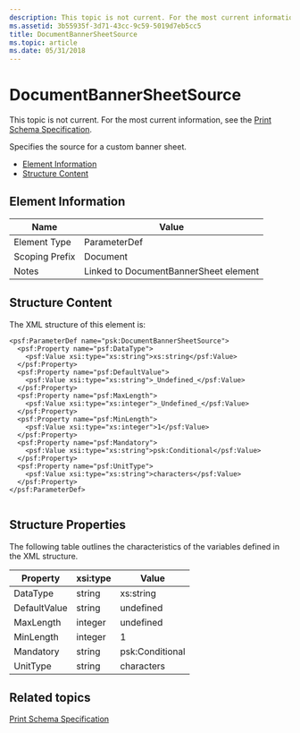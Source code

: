 ```yaml
---
description: This topic is not current. For the most current information, see the Print Schema Specification.
ms.assetid: 3b55935f-3d71-43cc-9c59-5019d7eb5cc5
title: DocumentBannerSheetSource
ms.topic: article
ms.date: 05/31/2018
---
```


# DocumentBannerSheetSource

This topic is not current. For the most current information, see the [Print Schema Specification](https://download.microsoft.com/download/D/E/C/DECA6E6B-3E81-48E7-B7EF-6D92A547D03C/print-schema-spec-2-0.zip).

Specifies the source for a custom banner sheet.

-   [Element Information](#element-information)
-   [Structure Content](#structure-content)

## Element Information



| Name | Value |
|----------------------------|--------------------------------------------------|
| Element Type <br/>   | ParameterDef<br/>                          |
| Scoping Prefix <br/> | Document<br/>                              |
| Notes <br/>          | Linked to DocumentBannerSheet element<br/> |



 

## Structure Content

The XML structure of this element is:

``` syntax
<psf:ParameterDef name="psk:DocumentBannerSheetSource">
  <psf:Property name="psf:DataType">
    <psf:Value xsi:type="xs:string">xs:string</psf:Value>
  </psf:Property>
  <psf:Property name="psf:DefaultValue">
    <psf:Value xsi:type="xs:string">_Undefined_</psf:Value>
  </psf:Property>
  <psf:Property name="psf:MaxLength">
    <psf:Value xsi:type="xs:integer">_Undefined_</psf:Value>
  </psf:Property>
  <psf:Property name="psf:MinLength">
    <psf:Value xsi:type="xs:integer">1</psf:Value>
  </psf:Property>
  <psf:Property name="psf:Mandatory">
    <psf:Value xsi:type="xs:string">psk:Conditional</psf:Value>
  </psf:Property>
  <psf:Property name="psf:UnitType">
    <psf:Value xsi:type="xs:string">characters</psf:Value>
  </psf:Property>
</psf:ParameterDef>
      
```

## Structure Properties

The following table outlines the characteristics of the variables defined in the XML structure.



| Property                | xsi:type           | Value                      |
|-------------------------|--------------------|----------------------------|
| DataType<br/>     | string<br/>  | xs:string<br/>       |
| DefaultValue<br/> | string<br/>  | undefined<br/>       |
| MaxLength<br/>    | integer<br/> | undefined<br/>       |
| MinLength<br/>    | integer<br/> | 1<br/>               |
| Mandatory<br/>    | string<br/>  | psk:Conditional<br/> |
| UnitType<br/>     | string<br/>  | characters<br/>      |



 

## Related topics

<dl> <dt>

[Print Schema Specification](https://download.microsoft.com/download/D/E/C/DECA6E6B-3E81-48E7-B7EF-6D92A547D03C/print-schema-spec-2-0.zip)
</dt> </dl>

 

 




